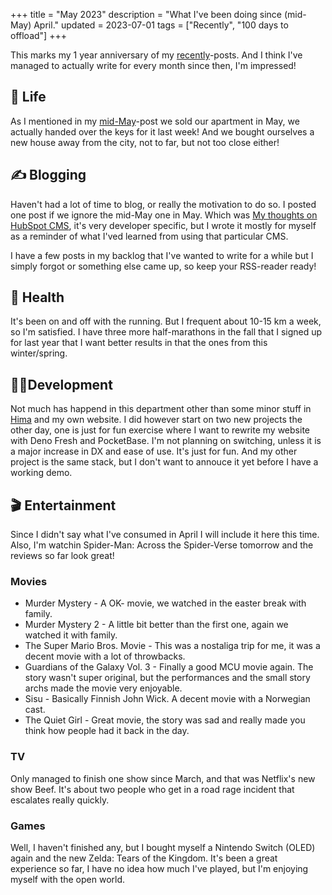 +++
title = "May 2023"
description = "What I've been doing since (mid-May) April."
updated = 2023-07-01
tags = ["Recently", "100 days to offload"]
+++

This marks my 1 year anniversary of my [recently](/tags/recently)-posts. And I
think I've managed to actually write for every month since then, I'm impressed!

## 🌳 Life

As I mentioned in my [mid-May](/blog/since-april-2023)-post we sold our
apartment in May, we actually handed over the keys for it last week! And we
bought ourselves a new house away from the city, not to far, but not too close
either!

## ✍️ Blogging

Haven't had a lot of time to blog, or really the motivation to do so. I posted
one post if we ignore the mid-May one in May. Which was
[My thoughts on HubSpot CMS](/blog/my-thoughts-on-hubspot-cms), it's very
developer specific, but I wrote it mostly for myself as a reminder of what I'ved
learned from using that particular CMS.

I have a few posts in my backlog that I've wanted to write for a while but I
simply forgot or something else came up, so keep your RSS-reader ready!

## 💪 Health

It's been on and off with the running. But I frequent about 10-15 km a week, so
I'm satisfied. I have three more half-marathons in the fall that I signed up for
last year that I want better results in that the ones from this winter/spring.

## 👨‍💻Development

Not much has happend in this department other than some minor stuff in
[Hima](https://sr.ht/~timharek/hima/) and my own website. I did however start on
two new projects the other day, one is just for fun exercise where I want to
rewrite my website with Deno Fresh and PocketBase. I'm not planning on
switching, unless it is a major increase in DX and ease of use. It's just for
fun. And my other project is the same stack, but I don't want to annouce it yet
before I have a working demo.

## 🎬 Entertainment

Since I didn't say what I've consumed in April I will include it here this time.
Also, I'm watchin Spider-Man: Across the Spider-Verse tomorrow and the reviews
so far look great!

### Movies

- Murder Mystery - A OK- movie, we watched in the easter break with family.
- Murder Mystery 2 - A little bit better than the first one, again we watched it
  with family.
- The Super Mario Bros. Movie - This was a nostaliga trip for me, it was a
  decent movie with a lot of throwbacks.
- Guardians of the Galaxy Vol. 3 - Finally a good MCU movie again. The story
  wasn't super original, but the performances and the small story archs made the
  movie very enjoyable.
- Sisu - Basically Finnish John Wick. A decent movie with a Norwegian cast.
- The Quiet Girl - Great movie, the story was sad and really made you think how
  people had it back in the day.

### TV

Only managed to finish one show since March, and that was Netflix's new show
Beef. It's about two people who get in a road rage incident that escalates
really quickly.

### Games

Well, I haven't finished any, but I bought myself a Nintendo Switch (OLED) again
and the new Zelda: Tears of the Kingdom. It's been a great experience so far, I
have no idea how much I've played, but I'm enjoying myself with the open world.
